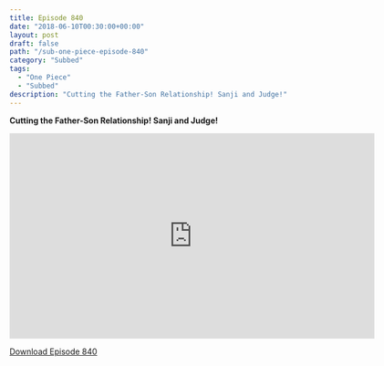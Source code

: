 ```yaml
---
title: Episode 840
date: "2018-06-10T00:30:00+00:00"
layout: post
draft: false
path: "/sub-one-piece-episode-840"
category: "Subbed"
tags:
  - "One Piece"
  - "Subbed"
description: "Cutting the Father-Son Relationship! Sanji and Judge!"
---
```


**Cutting the Father-Son Relationship! Sanji and Judge!**

<iframe width="640" height="360" src="https://www.rapidvideo.com/e/G6FRPH84ER" frameborder="0" marginwidth=0 marginheight=0 scrolling=no allowfullscreen></iframe>

<a href="http://ouo.io/qs/eCodkFEQ?s=https://rapidvid.to/d/https://www.rapidvideo.com/e/G6FRPH84ER">Download Episode 840</a>
